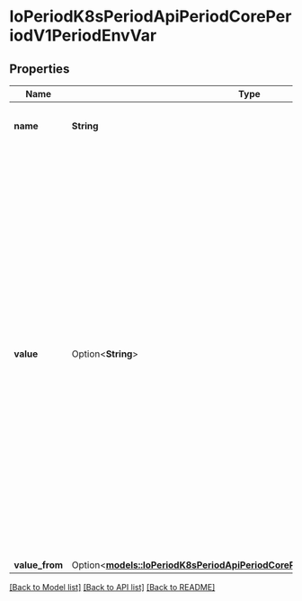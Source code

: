 # IoPeriodK8sPeriodApiPeriodCorePeriodV1PeriodEnvVar

## Properties

Name | Type | Description | Notes
------------ | ------------- | ------------- | -------------
**name** | **String** | Name of the environment variable. Must be a C_IDENTIFIER. | 
**value** | Option<**String**> | Variable references $(VAR_NAME) are expanded using the previously defined environment variables in the container and any service environment variables. If a variable cannot be resolved, the reference in the input string will be unchanged. Double $$ are reduced to a single $, which allows for escaping the $(VAR_NAME) syntax: i.e. \"$$(VAR_NAME)\" will produce the string literal \"$(VAR_NAME)\". Escaped references will never be expanded, regardless of whether the variable exists or not. Defaults to \"\". | [optional]
**value_from** | Option<[**models::IoPeriodK8sPeriodApiPeriodCorePeriodV1PeriodEnvVarSource**](io.k8s.api.core.v1.EnvVarSource.md)> |  | [optional]

[[Back to Model list]](../README.md#documentation-for-models) [[Back to API list]](../README.md#documentation-for-api-endpoints) [[Back to README]](../README.md)


